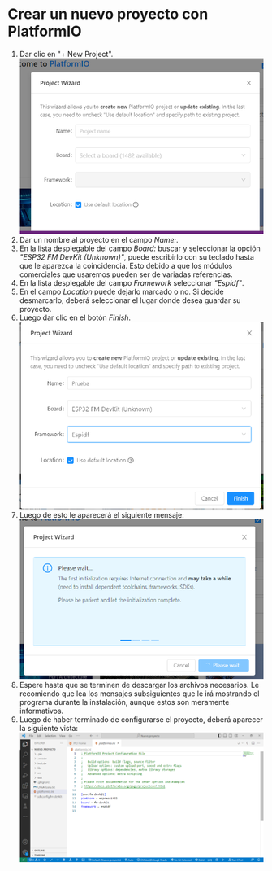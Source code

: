 # Crear un nuevo proyecto con PlatformIO

1. Dar clic en "+ New Project".
	![PlatformIO New Project 1](imagenes/1.9_platformio_new_project_1.png)
2. Dar un nombre al proyecto en el campo *Name:*.
3. En la lista desplegable del campo *Board:* buscar y seleccionar la opción *"ESP32 FM DevKit (Unknown)"*, puede escribirlo con su teclado hasta que le aparezca la coincidencia. Esto debido a que los módulos comerciales que usaremos pueden ser de variadas referencias. 
4. En la lista desplegable del campo *Framework* seleccionar *"Espidf"*.
5. En el campo *Location* puede dejarlo marcado o no. Si decide desmarcarlo, deberá seleccionar el lugar donde desea guardar su proyecto. 
6. Luego dar clic en el botón *Finish*.
    ![PlatformIO New Project 7](imagenes/1.9_platformio_new_project_7.png)
7. Luego de esto le aparecerá el siguiente mensaje:
    ![PlatformIO New Project 6](imagenes/1.9_platformio_new_project_6.png)
8. Espere hasta que se terminen de descargar los archivos necesarios. Le recomiendo que lea los mensajes subsiguientes que le irá mostrando el programa durante la instalación, aunque estos son meramente informativos. 
9. Luego de haber terminado de configurarse el proyecto, deberá aparecer la siguiente vista: 
    ![PlatformIO New Project 6](imagenes/1.9_platformio_new_project_8.png)